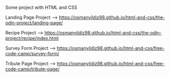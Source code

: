 Some project with HTML and CSS

Landing Page Project --> https://osmanyildiz98.github.io/html-and-css/the-odin-project/landing-page/

Recipe Project --> https://osmanyildiz98.github.io/html-and-css/the-odin-project/recipe/index.html

Survey Form Project --> https://osmanyildiz98.github.io/html-and-css/free-code-camp/survey-form/

Tribute Page Project --> https://osmanyildiz98.github.io/html-and-css/free-code-camp/tribute-page/
